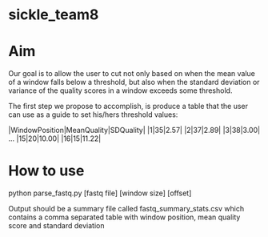 sickle_team8
============


Aim
============
Our goal is to allow the user to cut not only based on when the mean value of a window falls below a threshold, but also when the standard deviation or variance of the quality scores in a window exceeds some threshold.

The first step we propose to accomplish, is produce a table that the user can use as a guide to set his/hers threshold values:

|WindowPosition|MeanQuality|SDQuality|
|1|35|2.57|
|2|37|2.89|
|3|38|3.00|
...
|15|20|10.00|
|16|15|11.22|

How to use
=============
python parse_fastq.py [fastq file] [window size] [offset]

Output should be a summary file called fastq_summary_stats.csv which contains a comma separated table with window position, mean quality score and standard deviation

